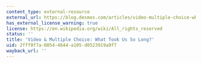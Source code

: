 ```yaml
---
content_type: external-resource
external_url: https://blog.desmos.com/articles/video-multiple-choice-what-took-us-so-long/
has_external_license_warning: true
license: https://en.wikipedia.org/wiki/All_rights_reserved
status: ''
title: 'Video & Multiple Choice: What Took Us So Long?'
uid: 2fff0f7a-0054-4644-a105-d0523919a9f7
wayback_url: ''
---
```

